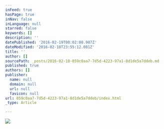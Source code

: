 ```yaml
---
inFeed: true
hasPage: true
inNav: false
inLanguage: null
starred: false
keywords: []
description: ''
datePublished: '2016-02-19T00:02:00.907Z'
dateModified: '2016-02-18T23:55:12.081Z'
title: ''
author: []
sourcePath: _posts/2016-02-18-859c0aa7-7d5d-4223-97a1-8d1de5a7ddeb.md
published: true
authors: []
publisher:
  name: null
  domain: null
  url: null
  favicon: null
url: 859c0aa7-7d5d-4223-97a1-8d1de5a7ddeb/index.html
_type: Article

---
```

![](https://the-grid-user-content.s3-us-west-2.amazonaws.com/36fb06e9-cd24-43cd-95ef-707ea9369e08.jpg)